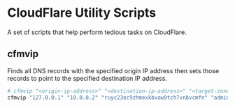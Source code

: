 # CloudFlare Utility Scripts

A set of scripts that help perform tedious tasks on CloudFlare.

## cfmvip

Finds all DNS records with the specified origin IP address then sets those records to point to the specified destination IP address.

```bash
# cfmvip "<origin-ip-address>" "<destination-ip-address>" "<target-zone-io>" "<user-email>" "<api-key>"
cfmvip "127.0.0.1" "10.0.0.2" "ruyc23ec9zhmexkbvaw9tch7vnbvcmfn" "admin@domian.tld" "prm6rf7ajg459wupzrvj4yrqe2tpvgd8j5pew"
```
